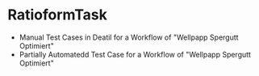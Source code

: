 # RatioformTask


* Manual Test Cases in Deatil for a Workflow of "Wellpapp Spergutt Optimiert"
* Partially Automatedd Test Case for a Workflow of "Wellpapp Spergutt Optimiert"